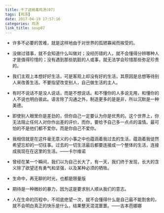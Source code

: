```yaml
---
title: 干了这碗毒鸡汤(07)
tags: [鸡汤]
date: 2017-04-19 17:57:16
categories: 鸡汤
link_title: soup07
---
```

- 许多不必要的苦难，就是这样地由于对世界的孤陋寡闻而挨受的。

<!--more-->

- 没做过错事，就不会知道什么叫做对；没经历错的人，就不会懂得分辨哪种人才是值得珍惜的；没有遇到那些肮脏的人或事，就无法学会珍惜那些弥足珍贵的。

- 我们主观上本想好好生活，可是客观上却没有好的生活，其原因是总想等待别人来改善生活。不要指望改变别人，自己做生活的主人。 


- 有时不说话不是没人说话，而是不想说话。和不懂你的人多说无用，和懂你的人不说也明白彼此。语言除了沟通之外，制造更多的是是非，所以沉默是一种美德。

- 即使别人眼里你是差劲的，但你自己一定要认为你是优秀的。这个世界上，你无法阻止任何人对你作出差的评价，而你，要给予自己多一点点的温情。最可怕的不是他们都不爱你，而是你自己不爱你。

- 我相信就是在这件毫无意义的小事之中也蕴涵着我过去的生活，蕴涵着我徒然希望忘却的一切往事。过去的一切生活最后都要连接成一个整体的生活，连接成我现在在这里的生活。——卡尔维诺


- 曾经在某一个瞬间，我们以为自己长大了，有一天，我们终于发现，长大的含义除了欲望还有勇气和坚强，以及某种必须的牺牲。


- 生命中，再无聊的时光，也都是限量版


- 期待是一种微妙的暴力，因为这是要求别人顺从我们的意志。


- 人在生命的历程中，不彻底绝望一次，就不会懂得什么是自己最不能割舍的，就不会明白真正的快乐是什么，结果整天混混噩噩。——吉本芭娜娜

